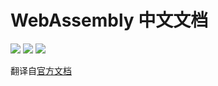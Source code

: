 # WebAssembly 中文文档

[![](https://img.shields.io/website/https/wasm-cn.org.svg?style=flat-square)](https://wasm-cn.org/)
[![](https://img.shields.io/travis/int64ago/wasm-cn.svg?style=flat-square)](https://travis-ci.org/int64ago/wasm-cn)
[![](https://img.shields.io/badge/PRs-welcome-ff69b4.svg?style=flat-square)](CONTRIBUTING.md)


翻译自[官方文档](http://webassembly.org/)



 [travis-url]: https://travis-ci.org/int64ago/wasm-cn
 [travis-image]: https://img.shields.io/travis/int64ago/wasm-cn.svg?style=flat-square
